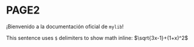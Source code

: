# PAGE2
¡Bienvenido a la documentación oficial de `mylib`!

This sentence uses `$` delimiters to show math inline: $\sqrt{3x-1}+(1+x)^2$
